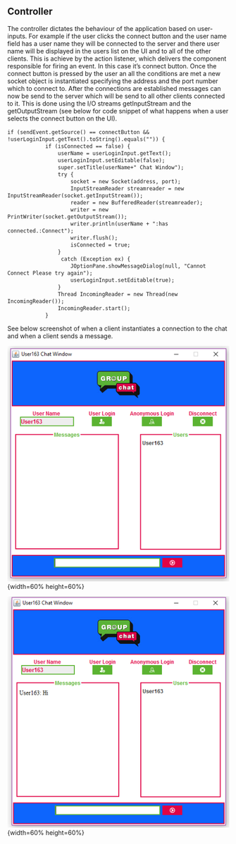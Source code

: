 ## Controller
The controller dictates the behaviour of the application based on user-inputs. For example if the user clicks the connect button and the user name field has a user name they will be connected to the server and there user name will be displayed in the users list on the UI and to all of the other clients. This is achieve by the action listener, which delivers the component responsible for firing an event. In this case it’s connect button. Once the connect button is pressed by the user an all the conditions are met a new socket object is instantiated specifying the address and the port number which to connect to. After the connections are established messages can now be send to the server which will be send to all other clients connected to it. This is done using the I/O streams getInputStream and the getOutputStream (see below for code snippet of what happens when a user selects the connect button on the UI).

```
if (sendEvent.getSource() == connectButton && !userLoginInput.getText().toString().equals("")) {
            if (isConnected == false) {
                userName = userLoginInput.getText();
                userLoginInput.setEditable(false);
                super.setTitle(userName+" Chat Window");
                try {
                    socket = new Socket(address, port);
                    InputStreamReader streamreader = new InputStreamReader(socket.getInputStream());
                    reader = new BufferedReader(streamreader);
                    writer = new PrintWriter(socket.getOutputStream());
                    writer.println(userName + ":has connected.:Connect");
                    writer.flush();
                    isConnected = true;
                }
                 catch (Exception ex) {
                    JOptionPane.showMessageDialog(null, "Cannot Connect Please try again");
                    userLoginInput.setEditable(true);
                }
                Thread IncomingReader = new Thread(new IncomingReader());
                IncomingReader.start();
            }
```   

See below screenshot of when a client instantiates a connection to the chat and when a client sends a message.      

![When user has connected. \label{figure 1}](04_assets/05_implementation/userLogin.PNG){width=60% height=60%}    

![When user has sent message. \label{figure 1}](04_assets/05_implementation/userMessage.PNG){width=60% height=60%}  

